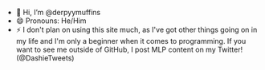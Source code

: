 - 👋 Hi, I’m @derpyymuffins
- 😄 Pronouns: He/Him
- ⚡ I don't plan on using this site much, as I've got other things going on in my life and I'm only a beginner when it comes to programming. If you want to see me outside of GitHub, I post MLP content on my Twitter! (@DashieTweets)

<!---
derpyymuffins/derpyymuffins is a ✨ special ✨ repository because its `README.md` (this file) appears on your GitHub profile.
You can click the Preview link to take a look at your changes.
--->
